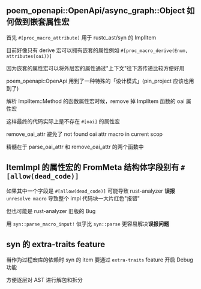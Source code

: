 ## poem_openapi::OpenApi/async_graph::Object 如何做到嵌套属性宏

首先 `#[proc_macro_attribute]` 用于 rustc_ast/syn 的 ImplItem

目前好像只有 derive 宏可以拥有嵌套的属性例如 `#[proc_macro_derive(Enum, attributes(oai))]`

因为嵌套的属性宏可以将外层宏的属性通过"上下文"往下游传递比较方便好用

poem_openapi::OpenApi 用到了一种特殊的「设计模式」(pin_project 应该也用到了)

解析 ImplItem::Method 的函数属性宏时候，remove 掉 ImplItem 函数的 oai 属性宏

这样最终的代码实际上是不存在 `#[oai]` 的属性宏

remove_oai_attr 避免了 not found oai attr macro in current scop

精髓在于 parse_oai_attr 和 remove_oai_attr 的两个函数中

## ItemImpl 的属性宏的 FromMeta 结构体字段别有 `#[allow(dead_code)]`

如果其中一个字段是 `#[allow(dead_code)]` 可能导致 rust-analyzer **误报** `unresolve macro` 导致整个 impl 代码块一大片红色"报错"

但也可能是 rust-analyzer 旧版的 Bug

用 `syn::parse_macro_input!` 似乎比 `syn::parse` 更容易解决**误报问题**

## syn 的 extra-traits feature

~~当作为过程宏库的依赖时~~ syn 的 item 要通过 `extra-traits` feature 开启 Debug 功能

方便逐层对 AST 进行解包和拆分
